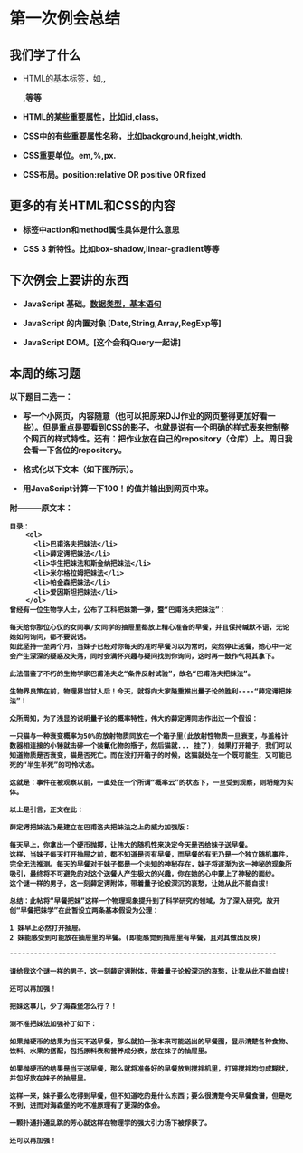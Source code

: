 # 第一次例会总结

## 我们学了什么

- HTML的基本标签，如<a>,<b>,<div>,<span>等等

- HTML的某些重要属性，比如id,class。

- CSS中的有些重要属性名称，比如background,height,width.

- CSS重要单位。em,%,px.

- CSS布局。position:relative __OR__ positive __OR__ fixed

## 更多的有关HTML和CSS的内容

- <form>标签中action和method属性具体是什么意思

- CSS 3 新特性。比如box-shadow,linear-gradient等等



## 下次例会上要讲的东西

- JavaScript 基础。[数据类型，基本语句](先看起来再说，附加作业里有关于这个的内容。)

- JavaScript 的内置对象 [Date,String,Array,RegExp等]

- JavaScript DOM。[这个会和jQuery一起讲]

## 本周的练习题
  
  以下题目二选一：
- 写一个小网页，内容随意（也可以把原来DJJ作业的网页整得更加好看一些）。但是重点是要看到CSS的影子，也就是说有一个明确的样式表来控制整个网页的样式特性。还有：把作业放在自己的repository（仓库）上。周日我会看一下各位的repository。

- 格式化以下文本（如下图所示）。

- 用JavaScript计算一下100！的值并输出到网页中来。


附———原文本：

```
目录：
    <ol>
      <li>巴甫洛夫把妹法</li>
      <li>薛定谔把妹法</li>
      <li>华生把妹法和斯金纳把妹法</li>
      <li>米尔格拉姆把妹法</li>
      <li>帕金森把妹法</li>
      <li>爱因斯坦把妹法</li>
    </ol>
曾经有一位生物学人士，公布了工科把妹第一弹，暨“巴甫洛夫把妹法”：

每天给你那位心仪的女同事/女同学的抽屉里都放上精心准备的早餐，并且保持缄默不语，无论她如何询问，都不要说话。
如此坚持一至两个月，当妹子已经对你每天的准时早餐习以为常时，突然停止送餐，她心中一定会产生深深的疑惑及失落，同时会满怀兴趣与疑问找到你询问，这时再一鼓作气将其拿下。

此法借鉴了不朽的生物学家巴甫洛夫之“条件反射试验”，故名“巴甫洛夫把妹法”。

生物界良策在前，物理界岂甘人后！今天，就将向大家隆重推出量子论的胜利----“薛定谔把妹法”！

众所周知，为了浅显的说明量子论的概率特性，伟大的薛定谔同志作出过一个假设：

一只猫与一种衰变概率为50%的放射物质同放在一个箱子里(此放射性物质一旦衰变，与盖格计数器相连接的小锤就击碎一个装氰化物的瓶子，然后猫就... 挂了)，如果打开箱子，我们可以知道物质是否衰变，猫是否死亡。而在没打开箱子的时候，这猫就处在一个既可能生，又可能已死的“半生半死”的可怜状态。

这就是：事件在被观察以前，一直处在一个所谓“概率云”的状态下，一旦受到观察，则坍缩为实体。

以上是引言，正文在此：

薛定谔把妹法乃是建立在巴甫洛夫把妹法之上的威力加强版：

每天早上，你拿出一个硬币抛掷，让伟大的随机性来决定今天是否给妹子送早餐。
这样，当妹子每天打开抽屉之前，都不知道是否有早餐，而早餐的有无乃是一个独立随机事件，完全无法推测。每天的早餐对于妹子都是一个未知的神秘存在，妹子将逐渐为这一神秘的现象所吸引，最终将不可避免的对这个送餐人产生极大的兴趣，你在她的心中蒙上了神秘的面纱。
这个谜一样的男子，这一刻薛定谔附体，带着量子论般深沉的哀愁，让她从此不能自拔!

总结：此帖将“早餐把妹”这样一个物理现象提升到了科学研究的领域，为了深入研究，故开创“早餐把妹学”在此暂设立两条基本假设为公理：

1 妹早上必然打开抽屉。
2 妹能感受到可能放在抽屉里的早餐。(即能感觉到抽屉里有早餐，且对其做出反映)

------------------------------------------------------------------

请给我这个谜一样的男子，这一刻薛定谔附体，带着量子论般深沉的哀愁，让我从此不能自拔!

还可以再加强！

把妹这事儿，少了海森堡怎么行？！

测不准把妹法加强补丁如下：

如果抛硬币的结果为当天不送早餐，那么就拍一张本来可能送出的早餐图，显示清楚各种食物、饮料、水果的搭配，包括原料表和营养成分表，放在妹子的抽屉里。

如果抛硬币的结果是当天送早餐，那么就将准备好的早餐放到搅拌机里，打碎搅拌均匀成糊状，并包好放在妹子的抽屉里。

这样一来，妹子要么吃得到早餐，但不知道吃的是什么东西；要么很清楚今天早餐食谱，但是吃不到，进而对海森堡的吃不准原理有了更深的体会。

一颗扑通扑通乱跳的芳心就这样在物理学的强大引力场下被俘获了。

还可以再加强！
```